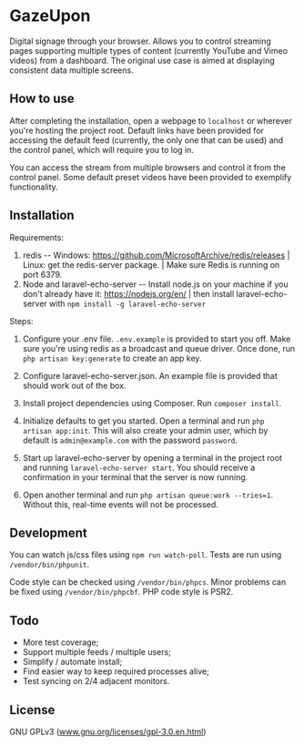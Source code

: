 # GazeUpon
Digital signage through your browser. Allows you to control streaming pages supporting multiple types of content (currently YouTube and Vimeo videos) from a dashboard. The original use case is aimed at displaying consistent data multiple screens.

## How to use

After completing the installation, open a webpage to `localhost` or wherever you're hosting the project root. Default links have been provided for accessing the default feed (currently, the only one that can be used) and the control panel, which will require you to log in.

You can access the stream from multiple browsers and control it from the control panel. Some default preset videos have been provided to exemplify functionality.

## Installation

Requirements:
1. redis -- Windows: https://github.com/MicrosoftArchive/redis/releases | Linux: get the redis-server package. | Make sure Redis is running on port 6379.
2. Node and laravel-echo-server
-- Install node.js on your machine if you don't already have it: https://nodejs.org/en/ | then install laravel-echo-server with `npm install -g laravel-echo-server`

Steps:
1. Configure your .env file. `.env.example` is provided to start you off. Make sure you're using redis as a broadcast and queue driver.
Once done, run `php artisan key:generate` to create an app key.

2. Configure laravel-echo-server.json. An example file is provided that should work out of the box.

3. Install project dependencies using Composer. Run `composer install`.

4. Initialize defaults to get you started. Open a terminal and run `php artisan app:init`. This will also create your admin user,
which by default is `admin@example.com` with the password `password`. 

5. Start up laravel-echo-server by opening a terminal in the project root and running `laravel-echo-server start`.
You should receive a confirmation in your terminal that the server is now running.

6. Open another terminal and run `php artisan queue:work --tries=1`. Without this, real-time events will not be processed.

## Development

You can watch js/css files using `npm run watch-poll`.
Tests are run using `/vendor/bin/phpunit`.

Code style can be checked using `/vendor/bin/phpcs`. Minor problems can be fixed using
`/vendor/bin/phpcbf`. PHP code style is PSR2.


## Todo

- More test coverage;
- Support multiple feeds / multiple users;
- Simplify / automate install;
- Find easier way to keep required processes alive;
- Test syncing on 2/4 adjacent monitors.

## License

GNU GPLv3 (www.gnu.org/licenses/gpl-3.0.en.html)